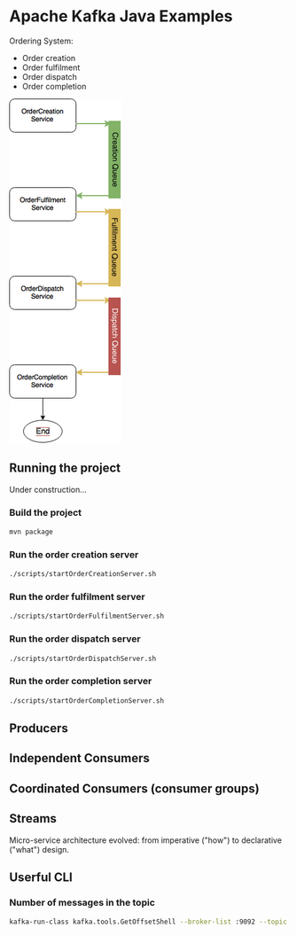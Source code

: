 # Apache Kafka Java Examples

Ordering System:

  - Order creation
  - Order fulfilment
  - Order dispatch
  - Order completion

![Image of Ordering System](https://raw.githubusercontent.com/seborama/demo1-kafka/master/docs/Kafka%20Demo1%20-%20Producer%20Consumer%20Architecture.png)

## Running the project

Under construction...

### Build the project

```bash
mvn package
```

### Run the order creation server

```bash
./scripts/startOrderCreationServer.sh
```

### Run the order fulfilment server

```bash
./scripts/startOrderFulfilmentServer.sh
```

### Run the order dispatch server

```bash
./scripts/startOrderDispatchServer.sh
```

### Run the order completion server

```bash
./scripts/startOrderCompletionServer.sh
```

## Producers

## Independent Consumers

## Coordinated Consumers (consumer groups)

## Streams

Micro-service architecture evolved: from imperative ("how") to declarative ("what") design.

## Userful CLI

### Number of messages in the topic

```bash
kafka-run-class kafka.tools.GetOffsetShell --broker-list :9092 --topic OrderCreationTopic --time -1 --offsets 1 | awk -F  ":" '{sum += $3} END {print sum}'
```

